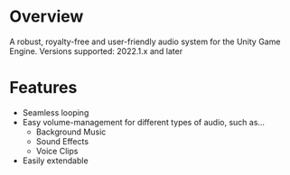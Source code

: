 # Overview
A robust, royalty-free and user-friendly audio system for the Unity Game Engine. Versions supported: 2022.1.x and later

# Features
- Seamless looping
- Easy volume-management for different types of audio, such as...
  - Background Music
  - Sound Effects
  - Voice Clips
- Easily extendable
